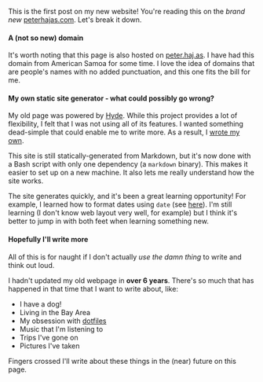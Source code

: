 <!--
New Site, Who Dis?
20181231 17:35
-->

This is the first post on my new website! You're reading this on the *brand new* [peterhajas.com](peterhajas.com). Let's break it down.

#### A (not so new) domain

It's worth noting that this page is also hosted on [peter.haj.as](peter.haj.as). I have had this domain from American Samoa for some time. I love the idea of domains that are people's names with no added punctuation, and this one fits the bill for me.

#### My own static site generator - what could possibly go wrong?

My old page was powered by [Hyde](https://github.com/hyde/hyde). While this project provides a lot of flexibility, I felt that I was not using all of its features. I wanted something dead-simple that could enable me to write more. As a result, I [wrote my own](https://github.com/peterhajas/peterhajas.com).

This site is still statically-generated from Markdown, but it's now done with a Bash script with only one dependency (a `markdown` binary). This makes it easier to set up on a new machine. It also lets me really understand how the site works.

The site generates quickly, and it's been a great learning opportunity! For example, I learned how to format dates using `date` (see [here](https://github.com/peterhajas/peterhajas.com/blob/master/build#L44)). I'm still learning (I don't know web layout very well, for example) but I think it's better to jump in with both feet when learning something new.

#### Hopefully I'll write more

All of this is for naught if I don't actually *use the damn thing* to write and think out loud.

I hadn't updated my old webpage in **over 6 years**. There's so much that has happened in that time that I want to write about, like:

- I have a dog!
- Living in the Bay Area
- My obsession with [dotfiles](https://github.com/peterhajas/dotfiles)
- Music that I'm listening to
- Trips I've gone on
- Pictures I've taken

Fingers crossed I'll write about these things in the (near) future on this page.
